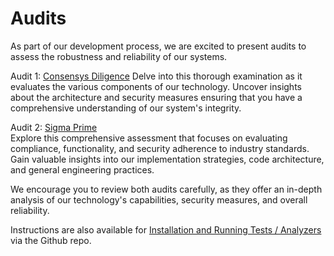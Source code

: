 # Audits

As part of our development process, we are excited to present audits to assess the robustness and reliability of our systems.

Audit 1: [Consensys Diligence](https://consensys.net/diligence/audits/2023/03/eigenlabs-eigenlayer/)
Delve into this thorough examination as it evaluates the various components of our technology. Uncover insights about the architecture and security measures ensuring that you have a comprehensive understanding of our system's integrity.

Audit 2: [Sigma Prime](https://github.com/Layr-Labs/eigenlayer-contracts/blob/master/audits/Sigma_Prime_Eigen_Layer_Phase_2_Security_Assessment_Report_v2_1.pdf)  
Explore this comprehensive assessment that focuses on evaluating compliance, functionality, and security adherence to industry standards. Gain valuable insights into our implementation strategies, code architecture, and general engineering practices.

We encourage you to review both audits carefully, as they offer an in-depth analysis of our technology's capabilities, security measures, and overall reliability.

Instructions are also available for [Installation and Running Tests / Analyzers](https://github.com/Layr-Labs/eigenlayer-contracts#installation) via the Github repo.
